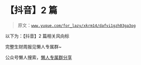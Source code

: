 # 【抖音】2 篇

> 原文：[`www.yuque.com/for_lazy/xkrm14/dafvi1gzh03ga3og`](https://www.yuque.com/for_lazy/xkrm14/dafvi1gzh03ga3og)

以下为：【抖音】2 篇相关风向标

完整生财周报见懒人专属群~

公众号懒人搜索，[懒人专属群分享](https://lazybook.fun/#/blog/group)